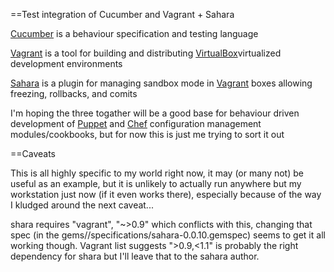 ==Test integration of Cucumber and Vagrant + Sahara

[Cucumber](http://cukes.info) is a behaviour specification 
and testing language 

[Vagrant](http://vagrant-up.org) is a tool for building and 
distributing [VirtualBox](http://www.virtualbox.org)virtualized 
development environments

[Sahara](https://github.com/jedi4ever/sahara) is a plugin for managing
sandbox mode in [Vagrant](http://vagrant-up.org) boxes allowing
freezing, rollbacks, and comits

I'm hoping the three togather will be a good base for behaviour driven
development of [Puppet](http://www.puppetlabs.com) and
[Chef](http://www.opscode.com) configuration management
modules/cookbooks, but for now this is just me trying to sort it out

==Caveats

This is all highly specific to my world right now, it may (or many
not) be useful as an example, but it is unlikely to actually run
anywhere but my workstation just now (if it even works there),
especially because of the way I kludged around the next caveat...

shara requires "vagrant", "~>0.9" which conflicts with this, changing
that spec (in the gems/<version>/specifications/sahara-0.0.10.gemspec)
seems to get it all working though.  Vagrant list suggests ">0.9,<1.1"
is probably the right dependency for shara but I'll leave that to the
sahara author.

